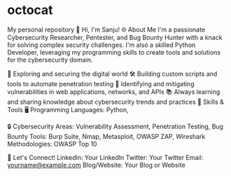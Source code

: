 # octocat
My personal repository
👋 Hi, I'm Sanju!
🌐 About Me
I'm a passionate Cybersecurity Researcher, Pentester, and Bug Bounty Hunter with a knack for solving complex security challenges. I'm also a skilled Python Developer, leveraging my programming skills to create tools and solutions for the cybersecurity domain.

🌟 Exploring and securing the digital world
🛠️ Building custom scripts and tools to automate penetration testing
🎯 Identifying and mitigating vulnerabilities in web applications, networks, and APIs
📚 Always learning and sharing knowledge about cybersecurity trends and practices
🔧 Skills & Tools
🖥️ Programming
Languages: Python, 

🔒 Cybersecurity
Areas: Vulnerability Assessment, Penetration Testing, Bug Bounty
Tools: Burp Suite, Nmap, Metasploit, OWASP ZAP, Wireshark
Methodologies: OWASP Top 10


💬 Let's Connect!
LinkedIn: Your LinkedIn
Twitter: Your Twitter
Email: yourname@example.com
Blog/Website: Your Blog or Website
